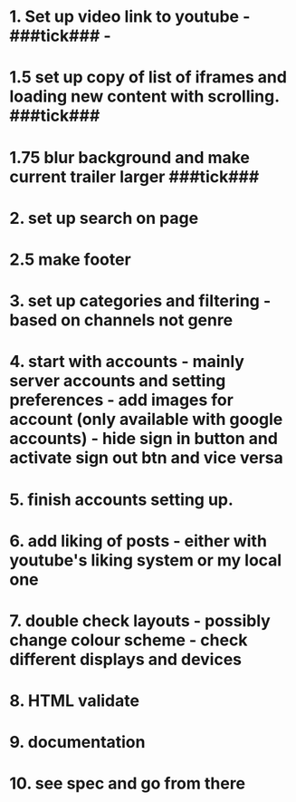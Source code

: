 # 1. Set up video link to youtube - ###tick### - 
# 1.5 set up copy of list of iframes and loading new content with scrolling. ###tick###
# 1.75 blur background and make current trailer larger	###tick###
# 2. set up search on page
# 2.5 make footer
# 3. set up categories and filtering - based on channels not genre
# 4. start with accounts - mainly server accounts and setting preferences - add images for account (only available with google accounts) - hide sign in button and activate sign out btn and vice versa 
# 5. finish accounts setting up.
# 6. add liking of posts - either with youtube's liking system or my local one
# 7. double check layouts - possibly change colour scheme - check different displays and devices
# 8. HTML validate
# 9. documentation
# 10. see spec and go from there 


